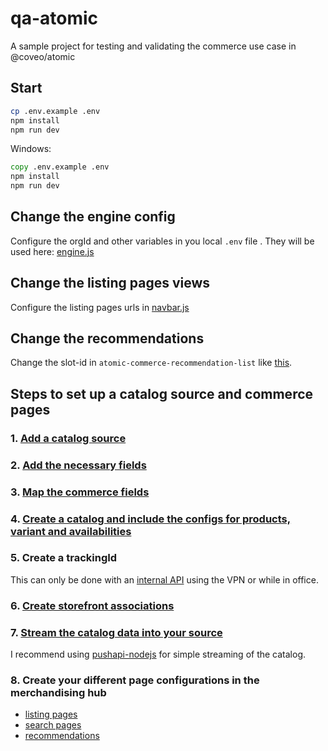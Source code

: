 # qa-atomic

A sample project for testing and validating the commerce use case in @coveo/atomic

## Start

```sh
cp .env.example .env
npm install
npm run dev
```

Windows:

```bat
copy .env.example .env
npm install
npm run dev
```

## Change the engine config

Configure the orgId and other variables in you local `.env` file . They will be used here: [engine.js](https://github.com/coveo/qa-atomic/blob/main/engine.js)

## Change the listing pages views

Configure the listing pages urls in [navbar.js](https://github.com/coveo/qa-atomic/blob/main/navbar.js)

## Change the recommendations

Change the slot-id in `atomic-commerce-recommendation-list` like [this](https://github.com/coveo/qa-atomic/blob/5ce28a15e2c6816e563f42c53b9d2ebd6117d2d8/recs1/index.html#L39).

## Steps to set up a catalog source and commerce pages

### 1. [Add a catalog source](https://docs.coveo.com/en/n8of0593/coveo-for-commerce/add-a-catalog-source)

### 2. [Add the necessary fields](https://docs.coveo.com/en/n73f0502/coveo-for-commerce/commerce-fields)

### 3. [Map the commerce fields](https://docs.coveo.com/en/n8of7021/coveo-for-commerce/map-commerce-fields#with-a-catalog-source)

### 4. [Create a catalog and include the configs for products, variant and availabilities](https://docs.coveo.com/en/3139/coveo-for-commerce/commerce-catalog)

### 5. Create a trackingId

This can only be done with an [internal API](https://platform.cloud.coveo.com/docs/internal?urls.primaryName=Commerce#/Tracking%20ID%20to%20Catalog%20Mappings) using the VPN or while in office.

### 6. [Create storefront associations](https://docs.coveo.com/en/o48e0216/coveo-for-commerce/storefront-associations)

### 7. [Stream the catalog data into your source](https://docs.coveo.com/en/lb4a0344/coveo-for-commerce/stream-your-catalog-data-to-your-source)

I recommend using [pushapi-nodejs](https://github.com/coveooss/pushapi-nodejs) for simple streaming of the catalog.

### 8. Create your different page configurations in the merchandising hub

- [listing pages](https://docs.coveo.com/en/o78c0306/coveo-for-commerce/create-listing-configurations#manage-listing-pages-using-the-coveo-merchandising-hub)
- [search pages](https://docs.coveo.com/en/o7mc0039/coveo-for-commerce/create-search-configurations#manage-search-pages-using-the-coveo-merchandising-hub)
- [recommendations](https://docs.coveo.com/en/o8880463/coveo-for-commerce/create-recommendation-configurations)
